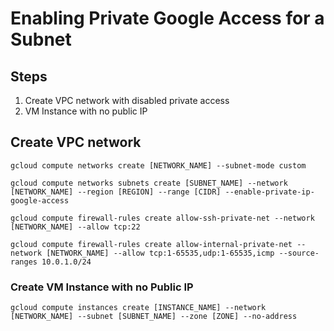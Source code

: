 # Enabling Private Google Access for a Subnet

## Steps

1. Create VPC network with disabled private access
2. VM Instance with no public IP

## Create VPC network

```cli
gcloud compute networks create [NETWORK_NAME] --subnet-mode custom
```

```cli
gcloud compute networks subnets create [SUBNET_NAME] --network [NETWORK_NAME] --region [REGION] --range [CIDR] --enable-private-ip-google-access
```

```cli
gcloud compute firewall-rules create allow-ssh-private-net --network [NETWORK_NAME] --allow tcp:22
```

```cli
gcloud compute firewall-rules create allow-internal-private-net --network [NETWORK_NAME] --allow tcp:1-65535,udp:1-65535,icmp --source-ranges 10.0.1.0/24
```

### Create VM Instance with no Public IP

```cli
gcloud compute instances create [INSTANCE_NAME] --network [NETWORK_NAME] --subnet [SUBNET_NAME] --zone [ZONE] --no-address
```